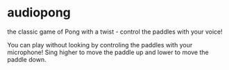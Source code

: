 # audiopong
the classic game of Pong with a twist - control the paddles with your voice!

You can play without looking by controling the paddles with your microphone! Sing higher to move the paddle up and lower to move the paddle down.
